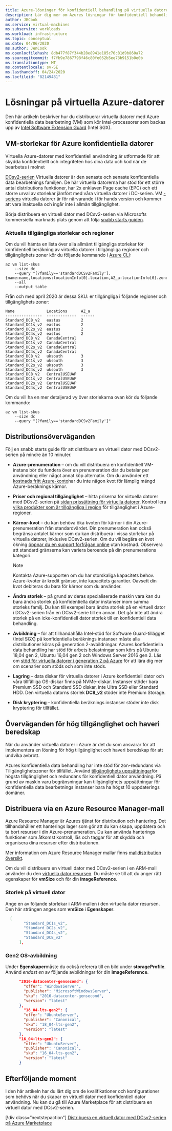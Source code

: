 ```yaml
---
title: Azure-lösningar för konfidentiell behandling på virtuella datorer
description: Lär dig mer om Azures lösningar för konfidentiell behandling på virtuella datorer.
author: JBCook
ms.service: virtual-machines
ms.subservice: workloads
ms.workload: infrastructure
ms.topic: conceptual
ms.date: 04/06/2020
ms.author: JenCook
ms.openlocfilehash: 8db477f87f344b28e8941e185c70c81d9b860a72
ms.sourcegitcommit: f7fb9e7867798f46c80fe052b5ee73b9151b0e0b
ms.translationtype: MT
ms.contentlocale: sv-SE
ms.lasthandoff: 04/24/2020
ms.locfileid: "82149481"
---
```

# <a name="solutions-on-azure-virtual-machines"></a>Lösningar på virtuella Azure-datorer

Den här artikeln beskriver hur du distribuerar virtuella datorer med Azure konfidentiella data bearbetning (VM) som kör Intel-processorer som backas upp av [Intel Software Extension Guard](https://software.intel.com/sgx) (Intel SGX). 

## <a name="azure-confidential-computing-vm-sizes"></a>VM-storlekar för Azure konfidentiella datorer

Virtuella Azure-datorer med konfidentiell användning är utformade för att skydda konfidentiellt och integriteten hos dina data och kod när de bearbetas i molnet 

[DCsv2-serien](../virtual-machines/dcv2-series.md) Virtuella datorer är den senaste och senaste konfidentiella data bearbetnings familjen. De här virtuella datorerna har stöd för ett större antal distributions funktioner, har 2x enklaven Page cache (EPC) och ett större urval av storlekar jämfört med våra virtuella datorer i DC-serien. VM [-seriens](../virtual-machines/sizes-previous-gen.md#preview-dc-series) virtuella datorer är för närvarande i för hands version och kommer att vara inaktuella och ingår inte i allmän tillgänglighet.

Börja distribuera en virtuell dator med DCsv2-serien via Microsofts kommersiella marknads plats genom att följa [snabb starts guiden](quick-create-marketplace.md).

### <a name="current-available-sizes-and-regions"></a>Aktuella tillgängliga storlekar och regioner

Om du vill hämta en lista över alla allmänt tillgängliga storlekar för konfidentiell beräkning av virtuella datorer i tillgängliga regioner och tillgänglighets zoner kör du följande kommando i [Azure CLI](https://docs.microsoft.com/cli/azure/install-azure-cli-windows?view=azure-cli-latest):

```azurecli-interactive
az vm list-skus 
    --size dc 
    --query "[?family=='standardDCSv2Family'].{name:name,locations:locationInfo[0].location,AZ_a:locationInfo[0].zones[0],AZ_b:locationInfo[0].zones[1],AZ_c:locationInfo[0].zones[2]}" 
    --all 
    --output table
```

Från och med april 2020 är dessa SKU: er tillgängliga i följande regioner och tillgänglighets zoner:

```output
Name              Locations      AZ_a
----------------  -------------  ------
Standard_DC8_v2   eastus         2
Standard_DC1s_v2  eastus         2
Standard_DC2s_v2  eastus         2
Standard_DC4s_v2  eastus         2
Standard_DC8_v2   CanadaCentral
Standard_DC1s_v2  CanadaCentral
Standard_DC2s_v2  CanadaCentral
Standard_DC4s_v2  CanadaCentral
Standard_DC8_v2   uksouth        3
Standard_DC1s_v2  uksouth        3
Standard_DC2s_v2  uksouth        3
Standard_DC4s_v2  uksouth        3
Standard_DC8_v2   CentralUSEUAP
Standard_DC1s_v2  CentralUSEUAP
Standard_DC2s_v2  CentralUSEUAP
Standard_DC4s_v2  CentralUSEUAP
```

Om du vill ha en mer detaljerad vy över storlekarna ovan kör du följande kommando:

```azurecli-interactive
az vm list-skus 
    --size dc 
    --query "[?family=='standardDCSv2Family']"
```

## <a name="deployment-considerations"></a>Distributionsöverväganden

Följ en snabb starts guide för att distribuera en virtuell dator med DCsv2-serien på mindre än 10 minuter. 

- **Azure-prenumeration** – om du vill distribuera en konfidentiell VM-instans bör du fundera över en prenumeration där du betalar per användning eller något annat köp alternativ. Om du använder ett [kostnads fritt Azure-konto](https://azure.microsoft.com/free/)har du inte någon kvot för lämplig mängd Azure-beräknings kärnor.

- **Priser och regional tillgänglighet** – hitta priserna för virtuella datorer med DCsv2-serien på [sidan prissättning för virtuella datorer](https://azure.microsoft.com/pricing/details/virtual-machines/linux/). Kontrol lera [vilka produkter som är tillgängliga i region](https://azure.microsoft.com/global-infrastructure/services/?products=virtual-machines) för tillgänglighet i Azure-regioner.


- **Kärnor-kvot** – du kan behöva öka kvoten för kärnor i din Azure-prenumeration från standardvärdet. Din prenumeration kan också begränsa antalet kärnor som du kan distribuera i vissa storlekar på virtuella datorer, inklusive DCsv2-serien. Om du vill begära en kvot ökning [öppnar du en support förfrågan online](https://docs.microsoft.com/azure/azure-portal/supportability/per-vm-quota-requests) utan kostnad. Observera att standard gränserna kan variera beroende på din prenumerations kategori.

  > [!NOTE]
  > Kontakta Azure-supporten om du har storskaliga kapacitets behov. Azure-kvoter är kredit gränser, inte kapacitets garantier. Oavsett din kvot debiteras du bara för kärnor som du använder.
  
- **Ändra storlek** – på grund av deras specialiserade maskin vara kan du bara ändra storlek på konfidentiella dator instanser inom samma storleks familj. Du kan till exempel bara ändra storlek på en virtuell dator i DCsv2-serien från en DCsv2-serie till en annan. Det går inte att ändra storlek på en icke-konfidentiell dator storlek till en konfidentiell data behandling.  

- **Avbildning** – för att tillhandahålla Intel-stöd för Software Guard-tillägget (Intel SGX) på konfidentiella beräknings instanser måste alla distributioner köras på generation 2-avbildningar. Azures konfidentiella data behandling har stöd för arbets belastningar som körs på Ubuntu 18,04 gen 2, Ubuntu 16,04 gen 2 och Windows Server 2016 gen 2. Läs om [stöd för virtuella datorer i generation 2 på Azure](../virtual-machines/linux/generation-2.md) för att lära dig mer om scenarier som stöds och som inte stöds. 

- **Lagring** – data diskar för virtuella datorer i Azure konfidentiell dator och våra tillfälliga OS-diskar finns på NVMe-diskar. Instanser stöder bara Premium SSD och Standard SSD diskar, inte Ultra SSD eller Standard HDD. Den virtuella datorns storlek **DC8_v2** stöder inte Premium Storage. 

- **Disk kryptering** – konfidentiella beräknings instanser stöder inte disk kryptering för tillfället. 

## <a name="high-availability-and-disaster-recovery-considerations"></a>Överväganden för hög tillgänglighet och haveri beredskap

När du använder virtuella datorer i Azure är det du som ansvarar för att implementera en lösning för hög tillgänglighet och haveri beredskap för att undvika avbrott. 

Azures konfidentiella data behandling har inte stöd för zon-redundans via Tillgänglighetszoner för tillfället. Använd [tillgänglighets uppsättningar](../virtual-machines/windows/manage-availability.md#configure-multiple-virtual-machines-in-an-availability-set-for-redundancy)för högsta tillgänglighet och redundans för konfidentiell dator användning. På grund av maskin varu begränsningar kan tillgänglighets uppsättningar för konfidentiella data bearbetnings instanser bara ha högst 10 uppdaterings domäner. 

## <a name="deploying-via-an-azure-resource-manager-template"></a>Distribuera via en Azure Resource Manager-mall 

Azure Resource Manager är Azures tjänst för distribution och hantering. Det tillhandahåller ett hanterings lager som gör att du kan skapa, uppdatera och ta bort resurser i din Azure-prenumeration. Du kan använda hanterings funktioner som åtkomst kontroll, lås och taggar för att skydda och organisera dina resurser efter distributionen.

Mer information om Azure Resource Manager mallar finns [malldistribution översikt](../azure-resource-manager/templates/overview.md).

Om du vill distribuera en virtuell dator med DCsv2-serien i en ARM-mall använder du den [virtuella dator resursen](../virtual-machines/windows/template-description.md). Du måste se till att du anger rätt egenskaper för **vmSize** och för din **imageReference**.

### <a name="vm-size"></a>Storlek på virtuell dator

Ange en av följande storlekar i ARM-mallen i den virtuella dator resursen. Den här strängen anges som **vmSize** i **Egenskaper**.

```json
  [
        "Standard_DC1s_v2",
        "Standard_DC2s_v2",
        "Standard_DC4s_v2",
        "Standard_DC8_v2"
      ],
```

### <a name="gen2-os-image"></a>Gen2 OS-avbildning

Under **Egenskaper**måste du också referera till en bild under **storageProfile**. Använd *endast en* av följande avbildningar för din **imageReference**.

```json
      "2016-datacenter-gensecond": {
        "offer": "WindowsServer",
        "publisher": "MicrosoftWindowsServer",
        "sku": "2016-datacenter-gensecond",
        "version": "latest"
      },
        "18_04-lts-gen2": {
        "offer": "UbuntuServer",
        "publisher": "Canonical",
        "sku": "18_04-lts-gen2",
        "version": "latest"
      },
      "16_04-lts-gen2": {
        "offer": "UbuntuServer",
        "publisher": "Canonical",
        "sku": "16_04-lts-gen2",
        "version": "latest"
      }
```

## <a name="next-steps"></a>Efterföljande moment 

I den här artikeln har du lärt dig om de kvalifikationer och konfigurationer som behövs när du skapar en virtuell dator med konfidentiell dator användning. Nu kan du gå till Azure Marketplace för att distribuera en virtuell dator med DCsv2-serien.

[!div class=”nextstepaction”]
[Distribuera en virtuell dator med DCsv2-serien på Azure Marketplace](quick-create-marketplace.md)